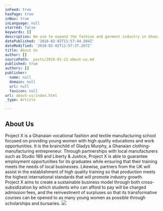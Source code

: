 ```yaml
---
inFeed: true
hasPage: true
inNav: true
inLanguage: null
starred: false
keywords: []
description: We aim to expand the fashion and garment industry in Ghana by training young adults to reach their potential and work at the highest international standards
datePublished: '2016-02-02T11:57:44.504Z'
dateModified: '2016-02-02T11:57:37.267Z'
title: About Us
author: []
sourcePath: _posts/2016-01-21-about-us.md
published: true
authors: []
publisher:
  name: null
  domain: null
  url: null
  favicon: null
url: about-us/index.html
_type: Article

---
```

## About Us

Project X is a Ghanaian vocational fashion and
textile manufacturing school focused on providing young women with high quality
educations and work opportunities. It is the brainchild of Gladys Murphy, a
Ghanaian clothing-manufacturing entrepreneur. Through partnerships with local
manufacturers such as Studio 189 and Liberty & Justice, Project X is able
to guarantee employment opportunities for its graduates while ensuring that
their training meets the needs of local businesses. Likewise, partners from the
UK will assist in the establishment of high quality training so that production
meets the highest international standards that will promote industry growth. Project
X aims to create a sustainable business model through both cross-subsidization
by which students who can afford to pay will be charged admission fees, and the
reinvestment of surpluses so that its transformative courses can be opened to
as many young women as possible through scholarships and bursaries. ![](https://the-grid-user-content.s3-us-west-2.amazonaws.com/512d23cd-7f45-4f81-8f22-4b8451c4038f.jpg)